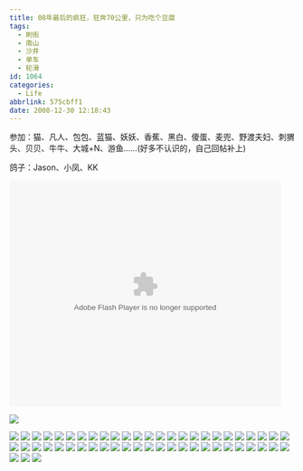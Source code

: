 ```yaml
---
title: 08年最后的疯狂，狂奔70公里，只为吃个豆腐
tags:
  - 刷街
  - 南山
  - 沙井
  - 单车
  - 轮滑
id: 1064
categories:
  - Life
abbrlink: 575cbff1
date: 2008-12-30 12:18:43
---
```


参加：猫、凡人、包包、蓝猫、妖妖、香蕉、黑白、傻蛋、麦兜、野渡夫妇、刺猬头、贝贝、牛牛、大城+N、游鱼......(好多不认识的，自己回帖补上)

鸽子：Jason、小凤、KK

<embed src='http://player.youku.com/player.php/sid/XNjI4NzI2OA==/v.swf' allowFullScreen='true' quality='high' width='480' height='400' align='middle' allowScriptAccess='always' type='application/x-shockwave-flash'></embed>

![](/images/2008/12/30_30_121843_10700.jpg)
<!--more-->
![](/images/2008/12/30_30_121843_0_10701.jpg)
![](/images/2008/12/30_30_121843_1_10702.jpg)
![](/images/2008/12/30_30_121843_2_10703.jpg)
![](/images/2008/12/30_30_121843_3_10704.jpg)
![](/images/2008/12/30_30_121843_4_10705.jpg)
![](/images/2008/12/30_30_121843_5_10706.jpg)
![](/images/2008/12/30_30_121843_6_10707.jpg)
![](/images/2008/12/30_30_121843_7_10708.jpg)
![](/images/2008/12/30_30_121843_8_10709.jpg)
![](/images/2008/12/30_30_121843_9_10710.jpg)
![](/images/2008/12/30_30_121843_10_10711.jpg)
![](/images/2008/12/30_30_121843_11_10712.jpg)
![](/images/2008/12/30_30_121843_12_10713.jpg)
![](/images/2008/12/30_30_121843_13_10714.jpg)
![](/images/2008/12/30_30_121843_14_10715.jpg)
![](/images/2008/12/30_30_121843_15_10716.jpg)
![](/images/2008/12/30_30_121843_16_10717.jpg)
![](/images/2008/12/30_30_121843_17_10718.jpg)
![](/images/2008/12/30_30_121843_18_10719.jpg)
![](/images/2008/12/30_30_121843_19_10720.jpg)
![](/images/2008/12/30_30_121843_20_10721.jpg)
![](/images/2008/12/30_30_121843_21_10722.jpg)
![](/images/2008/12/30_30_121843_22_10723.jpg)
![](/images/2008/12/30_30_121843_23_10724.jpg)
![](/images/2008/12/30_30_121843_24_10725.jpg)
![](/images/2008/12/30_30_121843_25_10726.jpg)
![](/images/2008/12/30_30_121843_26_10727.jpg)
![](/images/2008/12/30_30_121843_27_10728.jpg)
![](/images/2008/12/30_30_121843_28_10729.jpg)
![](/images/2008/12/30_30_121843_29_10730.jpg)
![](/images/2008/12/30_30_121843_30_10731.jpg)
![](/images/2008/12/30_30_121843_31_10732.jpg)
![](/images/2008/12/30_30_121843_32_10733.jpg)
![](/images/2008/12/30_30_121843_33_10734.jpg)
![](/images/2008/12/30_30_121843_34_10735.jpg)
![](/images/2008/12/30_30_121843_35_10736.jpg)
![](/images/2008/12/30_30_121843_36_10737.jpg)
![](/images/2008/12/30_30_121843_37_10738.jpg)
![](/images/2008/12/30_30_121843_38_10739.jpg)
![](/images/2008/12/30_30_121843_39_10740.jpg)
![](/images/2008/12/30_30_121843_40_10741.jpg)
![](/images/2008/12/30_30_121843_41_10742.jpg)
![](/images/2008/12/30_30_121843_42_10743.jpg)
![](/images/2008/12/30_30_121843_43_10744.jpg)
![](/images/2008/12/30_30_121843_44_10745.jpg)
![](/images/2008/12/30_30_121843_45_10746.jpg)
![](/images/2008/12/30_30_121843_46_10747.jpg)
![](/images/2008/12/30_30_121843_47_10748.jpg)
![](/images/2008/12/30_30_121843_48_10749.jpg)
![](/images/2008/12/30_30_121843_49_10750.jpg)
![](/images/2008/12/30_30_121843_50_10751.jpg)
![](/images/2008/12/30_30_121843_51_10752.jpg)
![](/images/2008/12/30_30_121843_52_10753.jpg)